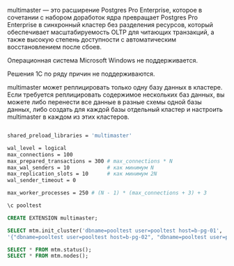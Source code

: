multimaster — это расширение Postgres Pro Enterprise, которое в сочетании с набором доработок ядра превращает Postgres Pro Enterprise в синхронный кластер без разделения ресурсов, который обеспечивает масштабируемость OLTP для читающих транзакций, а также высокую степень доступности с автоматическим восстановлением после сбоев.

Операционная система Microsoft Windows не поддерживается.

Решения 1С по ряду причин не поддерживаются.

multimaster может реплицировать только одну базу данных в кластере. Если требуется реплицировать содержимое нескольких баз данных, вы можете либо перенести все данные в разные схемы одной базы данных, либо создать для каждой базы отдельный кластер и настроить multimaster в каждом из этих кластеров.

``` sh

shared_preload_libraries = 'multimaster'

wal_level = logical
max_connections = 100
max_prepared_transactions = 300 # max_connections * N
max_wal_senders = 10            # как минимум N
max_replication_slots = 10      # как минимум 2N
wal_sender_timeout = 0

max_worker_processes = 250 # (N - 1) * (max_connections + 3) + 3
```

``` sql 
\c pooltest

CREATE EXTENSION multimaster;

SELECT mtm.init_cluster('dbname=pooltest user=pooltest host=b-pg-01',
'{"dbname=pooltest user=pooltest host=b-pg-02", "dbname=pooltest user=pooltest host=b-pg-03"}');

SELECT * FROM mtm.status();
SELECT * FROM mtm.nodes();

```
